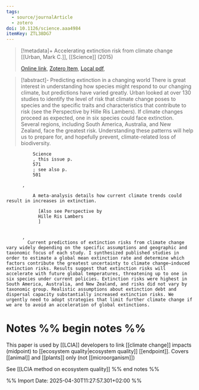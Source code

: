 ```yaml
---
tags:
  - source/journalArticle
  - zotero
doi: 10.1126/science.aaa4984
itemKey: ZTL38DG7
---
```

>[!metadata]+
> Accelerating extinction risk from climate change
> [[Urban, Mark C.]], 
> [[Science]] (2015)
> 
> [Online link](https://www.science.org/doi/10.1126/science.aaa4984), [Zotero Item](zotero://select/library/items/ZTL38DG7), [Local pdf](file://C:/Users/aburg/Documents/references/zotero/storage/LVPVC4EM/Urban2015_Acceleratingextinction.pdf), 

>[!abstract]-
>Predicting extinction in a changing world
            There is great interest in understanding how species might respond to our changing climate, but predictions have varied greatly. Urban looked at over 130 studies to identify the level of risk that climate change poses to species and the specific traits and characteristics that contribute to risk (see the Perspective by Hille Ris Lambers). If climate changes proceed as expected, one in six species could face extinction. Several regions, including South America, Australia, and New Zealand, face the greatest risk. Understanding these patterns will help us to prepare for, and hopefully prevent, climate-related loss of biodiversity.
            
              Science
              , this issue p.
              571
              ; see also p.
              501
            
          , 
            
              A meta-analysis details how current climate trends could result in increases in extinction.
              
                [Also see Perspective by
                Hille Ris Lambers
                ]
              
            
          , 
            Current predictions of extinction risks from climate change vary widely depending on the specific assumptions and geographic and taxonomic focus of each study. I synthesized published studies in order to estimate a global mean extinction rate and determine which factors contribute the greatest uncertainty to climate change–induced extinction risks. Results suggest that extinction risks will accelerate with future global temperatures, threatening up to one in six species under current policies. Extinction risks were highest in South America, Australia, and New Zealand, and risks did not vary by taxonomic group. Realistic assumptions about extinction debt and dispersal capacity substantially increased extinction risks. We urgently need to adopt strategies that limit further climate change if we are to avoid an acceleration of global extinctions.

# Notes %% begin notes %%
This paper is used by [[LCIA]] developers to link [[climate change]] impacts (midpoint) to [[ecosystem quality|ecosystem quality]] [[endpoint]].
Covers [[animal]] and [[plants]] only (not [[microorganism]])

See [[LCIA method on ecosystem quality]]
%% end notes %%




%% Import Date: 2025-04-30T11:27:57.301+02:00 %%
